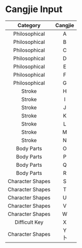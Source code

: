 
# Cangjie Input

|     Category     | Cangjie |
| :--------------: | :-----: |
|  Philosophical   |    A    |
|  Philosophical   |    B    |
|  Philosophical   |    C    |
|  Philosophical   |    D    |
|  Philosophical   |    E    |
|  Philosophical   |    F    |
|  Philosophical   |    G    |
|      Stroke      |    H    |
|      Stroke      |    I    |
|      Stroke      |    J    |
|      Stroke      |    K    |
|      Stroke      |    L    |
|      Stroke      |    M    |
|      Stroke      |    N    |
|    Body Parts    |    O    |
|    Body Parts    |    P    |
|    Body Parts    |    Q    |
|    Body Parts    |    R    |
| Character Shapes |    S    |
| Character Shapes |    T    |
| Character Shapes |    U    |
| Character Shapes |    V    |
| Character Shapes |    W    |
|  Difficult Key   |    X    |
| Character Shapes | Y<br>卜  |

